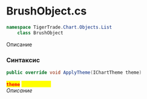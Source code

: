 
# BrushObject.cs
```csharp
namespace TigerTrade.Chart.Objects.List  
    class BrushObject
```

Описание

### Синтаксис
```csharp
public override void ApplyTheme(IChartTheme theme)
```

<mark style="color:red;">**`theme`**</mark> <mark style="color:yellow;">`IChartTheme`</mark>  
 *Описание*  
  

                    
                    